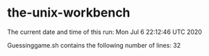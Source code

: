 # the-unix-workbench
The current date and time of this run: Mon Jul 6 22:12:46 UTC 2020

Guessinggame.sh contains the following number of lines: 32

